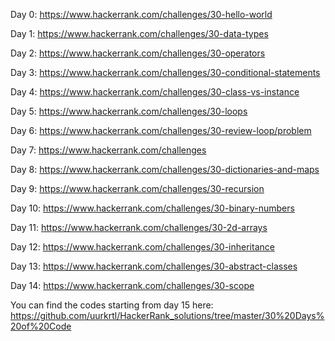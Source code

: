 Day 0: https://www.hackerrank.com/challenges/30-hello-world

Day 1: https://www.hackerrank.com/challenges/30-data-types

Day 2: https://www.hackerrank.com/challenges/30-operators

Day 3: https://www.hackerrank.com/challenges/30-conditional-statements

Day 4: https://www.hackerrank.com/challenges/30-class-vs-instance

Day 5: https://www.hackerrank.com/challenges/30-loops

Day 6: https://www.hackerrank.com/challenges/30-review-loop/problem

Day 7: https://www.hackerrank.com/challenges

Day 8: https://www.hackerrank.com/challenges/30-dictionaries-and-maps

Day 9: https://www.hackerrank.com/challenges/30-recursion

Day 10: https://www.hackerrank.com/challenges/30-binary-numbers

Day 11: https://www.hackerrank.com/challenges/30-2d-arrays

Day 12: https://www.hackerrank.com/challenges/30-inheritance

Day 13: https://www.hackerrank.com/challenges/30-abstract-classes

Day 14: https://www.hackerrank.com/challenges/30-scope

You can find the codes starting from day 15 here: https://github.com/uurkrtl/HackerRank_solutions/tree/master/30%20Days%20of%20Code
